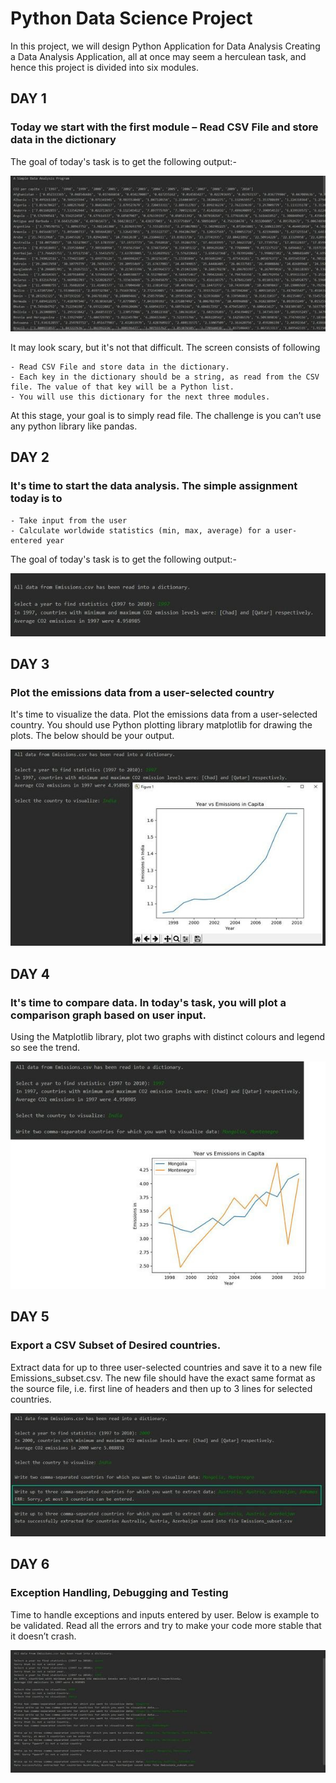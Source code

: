 # Python Data Science Project

In this project, we will design Python Application for Data Analysis
Creating a Data Analysis Application, all at once may seem a herculean task, and hence this project is divided into six modules.

## DAY 1

### Today we start with the first module – Read CSV File and store data in the dictionary

The goal of today's task is to get the following output:-


![Day 1](https://github.com/HighnessAtharva/Data-Science-Project/blob/main/Day1.jpg)

It may look scary, but it's not that difficult. The screen consists of following

    - Read CSV File and store data in the dictionary.
    - Each key in the dictionary should be a string, as read from the CSV file. The value of that key will be a Python list. 
    - You will use this dictionary for the next three modules.
At this stage, your goal is to simply read file. The challenge is you can’t use any python library like pandas.

## DAY 2

### It's time to start the data analysis. The simple assignment today is to 

    - Take input from the user 
    - Calculate worldwide statistics (min, max, average) for a user-entered year

The goal of today's task is to get the following output:-


![Day 2](https://github.com/HighnessAtharva/Data-Science-Project/blob/main/Day2.jpg)

## DAY 3

### Plot the emissions data from a user-selected country

It's time to visualize the data. Plot the emissions data from a user-selected country. You should use Python plotting library matplotlib for drawing the plots. The below should be your output.


![Day 3](https://github.com/HighnessAtharva/Data-Science-Project/blob/main/Day3.jpg)


## DAY 4

### It's time to compare data. In today's task, you will plot a comparison graph based on user input.

Using the Matplotlib library, plot two graphs with distinct colours and legend so see the trend. 

![Day 4](https://github.com/HighnessAtharva/Data-Science-Project/blob/main/Day4.jpg)

## DAY 5

### Export a CSV Subset of Desired countries.

Extract data for up to three user-selected countries and save it to a new file Emissions_subset.csv. 
The new file should have the exact same format as the source file, i.e. first line of headers and then up to 3 lines for selected countries. 


![Day 5](https://github.com/HighnessAtharva/Data-Science-Project/blob/main/Day5.jpg)


## DAY 6

### Exception Handling, Debugging and Testing

Time to handle exceptions and inputs entered by user. Below is example to be validated. Read all the errors and try to make your code more stable that it doesn’t crash.
 
![Day 6](https://github.com/HighnessAtharva/Data-Science-Project/blob/main/Day6.jpg)
